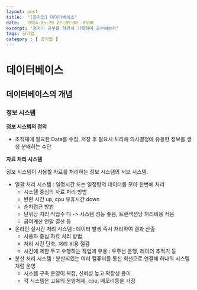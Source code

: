 ```yaml
---
layout: post
title:  "[공기업] 데이터베이스"
date:   2024-05-29 22:20:00 -0500
excerpt: "정처기 공부를 하면서 기록하며 공부해보자"
tags: 공기업
category : [ 공기업 ]
---
```


# 데이터베이스

## 데이터베이스의 개념

### 정보 시스템

**정보 시스템의 정의**  

+ 조직체에 필요한 Data를 수집, 저장 후 필요시 처리해 의사결정에 유용한 정보를 생성 분배하는 수단

**자료 처리 시스템**

정보 시스템이 사용할 자료를 처리하는 정보 시스템의 서브 시스템.  

+ 일괄 처리 시스템 : 일정시간 또는 일정량의 데이터를 모아 한번에 처리
  + 시스템 중심의 자료 처리 방법
  + 반환 시간 up, cpu 유휴시간 down
  + 순차접근 방법
  + 단위당 처리 작업수 다 -> 시스템 성능 좋음, 트랜잭션당 처리비용 적음
  + 급여계산 연말 결산 등
+ 온라인 실시간 처리 시스템 : 데이터 발생 즉시 처리하여 결과 산출
  + 사용자 중심 자료 처리 방법
  + 처리 시간 단축, 처리 비용 절감
  + 시간에 제한 두고 수행하는 작업에 유용 : 우주선 운행, 레이더 추적기 등
+ 분산 처리 시스템 : 분산되있는 여러 컴퓨터를 통신 회선으로 연결해 하나의 시스템처럼 운영 
  + 시스템 구축 운영이 복잡, 신뢰성 높고 확장성 용이
  + 각 시스템은 고유의 운영체제, cpu, 메모리등을 가짐

